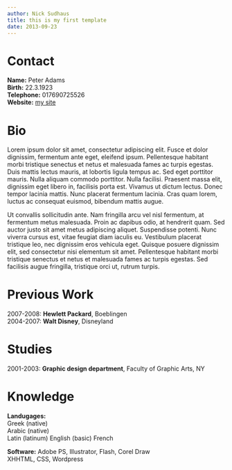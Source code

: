 ```yaml
---
author: Nick Sudhaus
title: this is my first template
date: 2013-09-23
---
```

# Contact

**Name:** Peter Adams  
**Birth:** 22.3.1923  
**Telephone:** 017690725526  
**Website:** [my site](http://www.google.com)

# Bio

Lorem ipsum dolor sit amet, consectetur adipiscing elit. Fusce et dolor dignissim, fermentum ante eget, eleifend ipsum. Pellentesque habitant morbi tristique senectus et netus et malesuada fames ac turpis egestas. Duis mattis lectus mauris, at lobortis ligula tempus ac. Sed eget porttitor mauris. Nulla aliquam commodo porttitor. Nulla facilisi. Praesent massa elit, dignissim eget libero in, facilisis porta est. Vivamus ut dictum lectus. Donec tempor lacinia mattis. Nunc placerat fermentum lacinia. Cras quam lorem, luctus ac consequat euismod, bibendum mattis augue.

Ut convallis sollicitudin ante. Nam fringilla arcu vel nisl fermentum, at fermentum metus malesuada. Proin ac dapibus odio, at hendrerit quam. Sed auctor justo sit amet metus adipiscing aliquet. Suspendisse potenti. Nunc viverra cursus est, vitae feugiat diam iaculis eu. Vestibulum placerat tristique leo, nec dignissim eros vehicula eget. Quisque posuere dignissim elit, sed consectetur nisi elementum sit amet. Pellentesque habitant morbi tristique senectus et netus et malesuada fames ac turpis egestas. Sed facilisis augue fringilla, tristique orci ut, rutrum turpis.

# Previous Work

2007-2008: **Hewlett Packard**, Boeblingen  
2004-2007: **Walt Disney**, Disneyland 

# Studies

2001-2003: **Graphic design department**, Faculty of Graphic Arts, NY

# Knowledge

**Landugages:**  
Greek (native)  
Arabic (native)  
Latin (latinum)
English (basic)
French

**Software:** Adobe PS, Illustrator, Flash, Corel Draw  
XHHTML, CSS, Wordpress